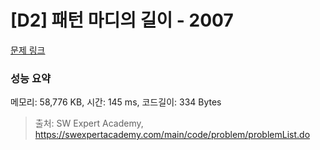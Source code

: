 # [D2] 패턴 마디의 길이 - 2007 

[문제 링크](https://swexpertacademy.com/main/code/problem/problemDetail.do?contestProbId=AV5P1kNKAl8DFAUq) 

### 성능 요약

메모리: 58,776 KB, 시간: 145 ms, 코드길이: 334 Bytes



> 출처: SW Expert Academy, https://swexpertacademy.com/main/code/problem/problemList.do